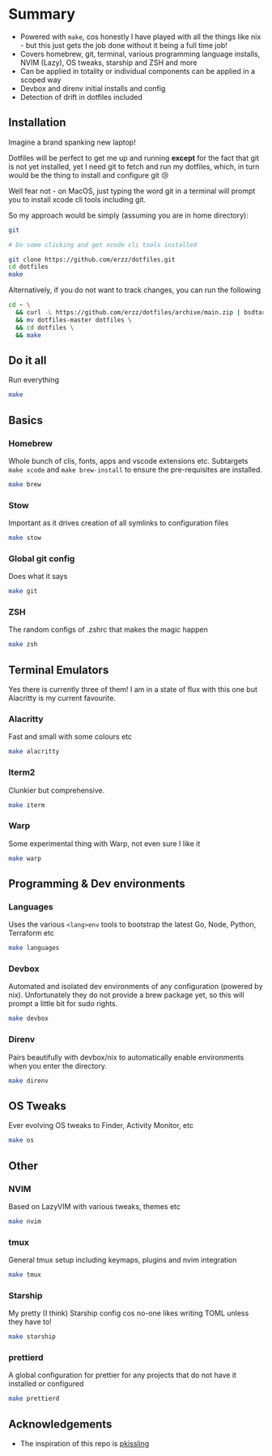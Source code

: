 # Summary

- Powered with `make`, cos honestly I have played with all the things like nix - but this just gets
  the job done without it being a full time job!
- Covers homebrew, git, terminal, various programming language installs, NVIM (Lazy), OS tweaks,
  starship and ZSH and more
- Can be applied in totality or individual components can be applied in a scoped way
- Devbox and direnv initial installs and config
- Detection of drift in dotfiles included

## Installation

Imagine a brand spanking new laptop!

Dotfiles will be perfect to get me up and running **except** for the fact that git is not yet
installed, yet I need git to fetch and run my dotfiles, which, in turn would be the thing to install
and configure git :cry:

Well fear not - on MacOS, just typing the word git in a terminal will prompt you to install xcode
cli tools including git.

So my approach would be simply (assuming you are in home directory):

```bash
git

# Do some clicking and get xcode cli tools installed

git clone https://github.com/erzz/dotfiles.git
cd dotfiles
make
```

Alternatively, if you do not want to track changes, you can run the following

```bash
cd ~ \
  && curl -L https://github.com/erzz/dotfiles/archive/main.zip | bsdtar -xvf- \
  && mv dotfiles-master dotfiles \
  && cd dotfiles \
  && make
```

## Do it all

Run everything

```bash
make
```

## Basics

### Homebrew

Whole bunch of clis, fonts, apps and vscode extensions etc. Subtargets `make xcode` and
`make brew-install` to ensure the pre-requisites are installed.

```bash
make brew
```

### Stow

Important as it drives creation of all symlinks to configuration files

```bash
make stow
```

### Global git config

Does what it says

```bash
make git
```

### ZSH

The random configs of .zshrc that makes the magic happen

```bash
make zsh
```

## Terminal Emulators

Yes there is currently three of them! I am in a state of flux with this one but Alacritty is my
current favourite.

### Alacritty

Fast and small with some colours etc

```bash
make alacritty
```

### Iterm2

Clunkier but comprehensive.

```bash
make iterm
```

### Warp

Some experimental thing with Warp, not even sure I like it

```bash
make warp
```

## Programming & Dev environments

### Languages

Uses the various `<lang>env` tools to bootstrap the latest Go, Node, Python, Terraform etc

```bash
make languages
```

### Devbox

Automated and isolated dev environments of any configuration (powered by nix). Unfortunately they do
not provide a brew package yet, so this will prompt a little bit for sudo rights.

```bash
make devbox
```

### Direnv

Pairs beautifully with devbox/nix to automatically enable environments when you enter the directory.

```bash
make direnv
```

## OS Tweaks

Ever evolving OS tweaks to Finder, Activity Monitor, etc

```bash
make os
```

## Other

### NVIM

Based on LazyVIM with various tweaks, themes etc

```bash
make nvim
```

### tmux

General tmux setup including keymaps, plugins and nvim integration

```bash
make tmux
```

### Starship

My pretty (I think) Starship config cos no-one likes writing TOML unless they have to!

```bash
make starship
```

### prettierd

A global configuration for prettier for any projects that do not have it installed or configured

```bash
make prettierd
```

## Acknowledgements

- The inspiration of this repo is [pkissling](https://github.com/pkissling/dotfiles/)
